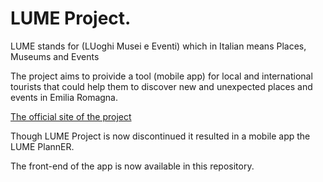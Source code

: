 # LUME Project.


LUME stands for (LUoghi Musei e Eventi) which  in Italian means Places, Museums and Events

The project aims to proivide a tool (mobile app) for local and international tourists that could help them to discover new and unexpected places and events in Emilia Romagna.

[The official site of the project ](http://www.lumeplanner.it/index.php/it/)

Though LUME Project is now discontinued it resulted in a mobile app the LUME PlannER. 

The front-end of the app is now available in this repository. 
